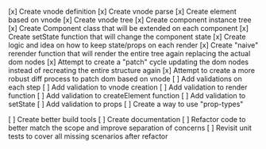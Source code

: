[x] Create vnode definition
[x] Create vnode parse
[x] Create element based on vnode
[x] Create vnode tree
[x] Create component instance tree
[x] Create Component class that will be extended on each component
[x] Create setState function that will change the component state
[x] Create logic and idea on how to keep state/props on each render
[x] Create "naive" rerender function that will render the entire tree again replacing the actual dom nodes
[x] Attempt to create a "patch" cycle updating the dom nodes instead of recreating the entire structure again
[x] Attempt to create a more robust diff process to patch dom based on vnode
[ ] Add validations on each step
  [ ] Add validation to vnode creation
  [ ] Add validation to render function
  [ ] Add validation to createElement function
  [ ] Add validation to setState
  [ ] Add validation to props
  [ ] Create a way to use "prop-types"

[ ] Create better build tools
[ ] Create documentation
[ ] Refactor code to better match the scope and improve separation of concerns
[ ] Revisit unit tests to cover all missing scenarios after refactor
